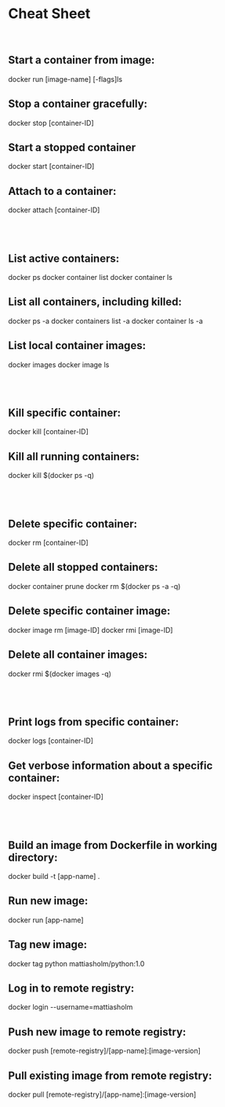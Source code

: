 # Cheat Sheet

<br>

## Start a container from image:
docker run [image-name] [-flags]ls

## Stop a container gracefully:
docker stop [container-ID]

## Start a stopped container
docker start [container-ID]

## Attach to a container:
docker attach [container-ID]

<br><br>

## List active containers:
docker ps
docker container list
docker container ls

## List all containers, including killed:
docker ps -a
docker containers list -a
docker container ls -a

## List local container images:
docker images
docker image ls

<br><br>

## Kill specific container:
docker kill [container-ID]

## Kill all running containers:
docker kill $(docker ps -q)

<br><br>

## Delete specific container:
docker rm [container-ID]

## Delete all stopped containers:
docker container prune
docker rm $(docker ps -a -q)

## Delete specific container image:
docker image rm [image-ID]
docker rmi [image-ID]

## Delete all container images:
docker rmi $(docker images -q)

<br><br>

## Print logs from specific container:
docker logs [container-ID]

## Get verbose information about a specific container:
docker inspect [container-ID]

<br><br>

## Build an image from Dockerfile in working directory:
docker build -t [app-name] .

## Run new image:
docker run [app-name]

## Tag new image:

docker tag python mattiasholm/python:1.0

## Log in to remote registry:
docker login --username=mattiasholm

## Push new image to remote registry:
docker push [remote-registry]/[app-name]:[image-version]

## Pull existing image from remote registry:
docker pull [remote-registry]/[app-name]:[image-version]